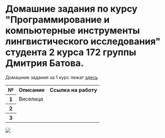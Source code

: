 # Домашние задания по курсу "Программирование и компьютерные инструменты лингвистического исследования" студента 2 курса 172 группы Дмитрия Батова.
Домашние задания за 1 курс лежат [здесь](https://github.com/dsbatov/PythonHSE)  
<table>
  <tr><th>№</th><th>Описание</th><th>Ссылка на работу</th></tr>
  <tr><th>1</th><td>Виселица</td><td></td>
  <tr><th>2</th><td></td><td></td>   
  <tr><th>3</th><td></td><td></td>
</table>
<img src="https://yandex.ru/images/search?pos=0&img_url=https%3A%2F%2Fcs9.pikabu.ru%2Fpost_img%2F2017%2F04%2F16%2F7%2F1492338777184061548.jpg&text=%D0%BC%D0%B5%D0%BC%D1%8B%20%D0%BF%D1%80%D0%BE%20%D0%B4%D0%B5%D0%B4%D0%BB%D0%B0%D0%B9%D0%BD&lr=213&rpt=simage">
